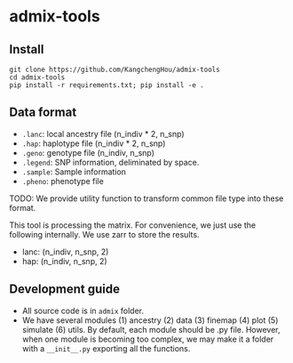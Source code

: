 # admix-tools

## Install
```
git clone https://github.com/KangchengHou/admix-tools
cd admix-tools
pip install -r requirements.txt; pip install -e .
```

## Data format
- `.lanc`: local ancestry file (n_indiv * 2, n_snp)
- `.hap`: haplotype file (n_indiv * 2, n_snp)
- `.geno`: genotype file (n_indiv, n_snp)
- `.legend`: SNP information, deliminated by space.
- `.sample`: Sample information
- `.pheno`: phenotype file

TODO: We provide utility function to transform common file type into these format.

This tool is processing the matrix. For convenience, we just use the following internally. We use zarr to store the results.
- lanc: (n_indiv, n_snp, 2)
- hap: (n_indiv, n_snp, 2)

## Development guide
- All source code is in `admix` folder. 
- We have several modules (1) ancestry (2) data (3) finemap (4) plot (5) simulate (6) utils. By default, each module should be .py file. However, when one module is becoming too complex, we may make it a folder with a `__init__.py` exporting all the functions.